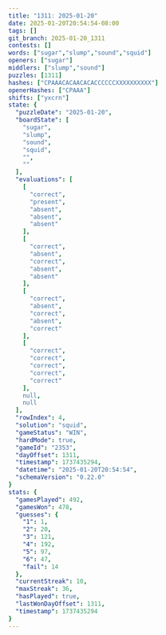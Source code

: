 ```yaml
---
title: "1311: 2025-01-20"
date: 2025-01-20T20:54:54-08:00
tags: []
git_branch: 2025-01-20_1311
contests: []
words: ["sugar","slump","sound","squid"]
openers: ["sugar"]
middlers: ["slump","sound"]
puzzles: [1311]
hashes: ["CPAAACACAACACACCCCCCXXXXXXXXXX"]
openerHashes: ["CPAAA"]
shifts: ["yxcrn"]
state: {
  "puzzleDate": "2025-01-20",
  "boardState": [
    "sugar",
    "slump",
    "sound",
    "squid",
    "",
    ""
  ],
  "evaluations": [
    [
      "correct",
      "present",
      "absent",
      "absent",
      "absent"
    ],
    [
      "correct",
      "absent",
      "correct",
      "absent",
      "absent"
    ],
    [
      "correct",
      "absent",
      "correct",
      "absent",
      "correct"
    ],
    [
      "correct",
      "correct",
      "correct",
      "correct",
      "correct"
    ],
    null,
    null
  ],
  "rowIndex": 4,
  "solution": "squid",
  "gameStatus": "WIN",
  "hardMode": true,
  "gameId": "2353",
  "dayOffset": 1311,
  "timestamp": 1737435294,
  "datetime": "2025-01-20T20:54:54",
  "schemaVersion": "0.22.0"
}
stats: {
  "gamesPlayed": 492,
  "gamesWon": 478,
  "guesses": {
    "1": 1,
    "2": 20,
    "3": 121,
    "4": 192,
    "5": 97,
    "6": 47,
    "fail": 14
  },
  "currentStreak": 10,
  "maxStreak": 36,
  "hasPlayed": true,
  "lastWonDayOffset": 1311,
  "timestamp": 1737435294
}
---
```

<!-- more -->
